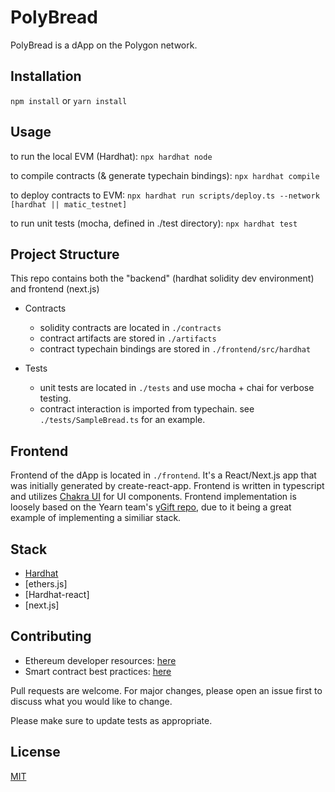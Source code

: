 # PolyBread

PolyBread is a dApp on the Polygon network.

## Installation

`npm install` or `yarn install`


## Usage

to run the local EVM (Hardhat):
`npx hardhat node`

to compile contracts (& generate typechain bindings):
`npx hardhat compile`

to deploy contracts to EVM:
`npx hardhat run scripts/deploy.ts --network [hardhat || matic_testnet]`

to run unit tests (mocha, defined in ./test directory):
`npx hardhat test`

## Project Structure

This repo contains both the "backend" (hardhat solidity dev environment) and frontend (next.js)

* Contracts
  * solidity contracts are located in `./contracts`
  * contract artifacts are stored in `./artifacts`
  * contract typechain bindings are stored in `./frontend/src/hardhat`
  
* Tests
  * unit tests are located in `./tests` and use mocha + chai for verbose testing.
  * contract interaction is imported from typechain. see `./tests/SampleBread.ts` for an example.


## Frontend

Frontend of the dApp is located in `./frontend`. It's a React/Next.js app that was initially generated by create-react-app. Frontend is written in typescript and utilizes [Chakra UI](https://chakra-ui.com/docs/getting-started) for UI components. Frontend implementation is loosely based on the Yearn team's [yGift repo](https://github.com/yearn/ygift-ui), due to it being a great example of implementing a similiar stack. 


## Stack

- [Hardhat](https://hardhat.org)
- [ethers.js]
- [Hardhat-react]
- [next.js]


## Contributing

- Ethereum developer resources: [here](https://github.com/ConsenSys/ethereum-developer-tools-list)
- Smart contract best practices: [here](https://github.com/ConsenSys/smart-contract-best-practices)


Pull requests are welcome. For major changes, please open an issue first to discuss what you would like to change.

Please make sure to update tests as appropriate.



## License

[MIT](https://choosealicense.com/licenses/mit/)